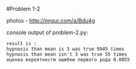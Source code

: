 #Problem 1-2

photos - http://imgur.com/a/Bdu4g

console output of problem-2.py:

    result is :
    hypnosis than mean is 3 was true 9945 times
    hypnosis than mean isn't 3 was true 55 times
    оценка вероятности ошибки первого рода 0.0055
